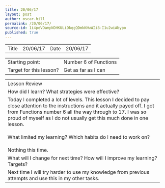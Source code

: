 ```yaml
---
title: 20/06/17
layout: post
author: oscar.hill
permalink: /20/06/17/
source-id: 1i4peVOampNDHKULiDkqgQDmkKNwWIi8-I1u2wiAbypo
published: true
---
```

<table>
  <tr>
    <td>Title</td>
    <td>20/06/17</td>
    <td>Date</td>
    <td>20/06/17</td>
  </tr>
</table>


<table>
  <tr>
    <td>Starting point:</td>
    <td>Number 6 of Functions</td>
  </tr>
  <tr>
    <td>Target for this lesson?</td>
    <td>Get as far as I can</td>
  </tr>
</table>


<table>
  <tr>
    <td>Lesson Review</td>
  </tr>
  <tr>
    <td>How did I learn? What strategies were effective?</td>
  </tr>
  <tr>
    <td>Today I completed a lot of levels. This lesson I decided to pay close attention to the instructions and it actually payed off. I got from Functions number 6 all the way through to 17. I was so proud of myself as I do not usually get this much done in one lesson.</td>
  </tr>
  <tr>
    <td>

What limited my learning? Which habits do I need to work on? </td>
  </tr>
  <tr>
    <td>Nothing this time.</td>
  </tr>
  <tr>
    <td>
What will I change for next time? How will I improve my learning? Targets?</td>
  </tr>
  <tr>
    <td>Next time I will try harder to use my knowledge from previous attempts and use this in my other tasks.</td>
  </tr>
</table>


